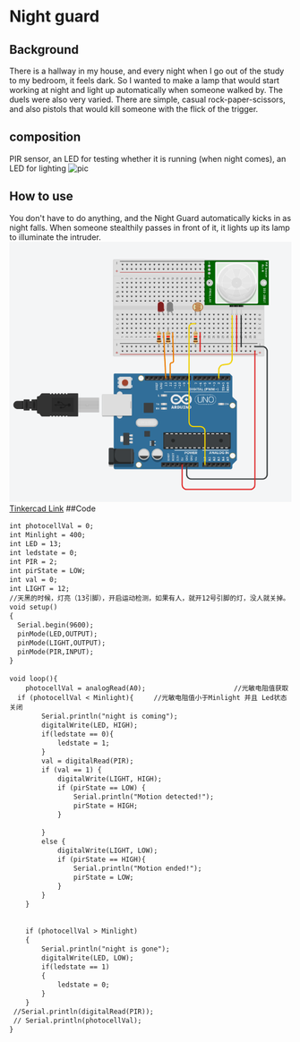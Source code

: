 # Night guard
## Background
 There is a hallway in my house, and every night when I go out of the study to my bedroom, it feels dark. So I wanted to make a lamp that would start working at night and light up automatically when someone walked by.
 The duels were also very varied. There are simple, casual rock-paper-scissors, and also pistols that would kill someone with the flick of the trigger.
## composition
 PIR sensor, an LED for testing whether it is running (when night comes), an LED for lighting
 ![pic](https://github.com/msc-creative-computing/p-comp-labs-FengLinLi2010/blob/main/Week_02/Sketch%20night%20%20light.jpg)
## How to use
 You don't have to do anything, and the Night Guard automatically kicks in as night falls. When someone stealthily passes in front of it, it lights up its lamp to illuminate the intruder.
 ![pic](https://raw.githubusercontent.com/msc-creative-computing/p-comp-labs-FengLinLi2010/main/Week_02/1634125090(1).png)
 [Tinkercad Link](https://www.tinkercad.com/embed/gDwkeGMcnxk?editbtn=1)
##Code
```
int photocellVal = 0; 
int Minlight = 400;
int LED = 13;
int ledstate = 0;
int PIR = 2;
int pirState = LOW;
int val = 0;
int LIGHT = 12;
//天黑的时候，灯亮（13引脚），开启运动检测，如果有人，就开12号引脚的灯，没人就关掉。
void setup()
{
  Serial.begin(9600);
  pinMode(LED,OUTPUT);
  pinMode(LIGHT,OUTPUT);
  pinMode(PIR,INPUT);
}

void loop(){
	photocellVal = analogRead(A0);						//光敏电阻值获取
  if (photocellVal < Minlight){		//光敏电阻值小于Minlight 并且 Led状态关闭
		Serial.println("night is coming");  
		digitalWrite(LED, HIGH);
		if(ledstate == 0){
			ledstate = 1;	
		}
		val = digitalRead(PIR); 						
		if (val == 1) {            
			digitalWrite(LIGHT, HIGH); 
			if (pirState == LOW) {      
				Serial.println("Motion detected!");      
				pirState = HIGH;
			}
  
		} 
		else {
			digitalWrite(LIGHT, LOW); 
			if (pirState == HIGH){      
				Serial.println("Motion ended!");      
				pirState = LOW;
			}
		} 
	}
    
   
	if (photocellVal > Minlight)
	{
		Serial.println("night is gone");
		digitalWrite(LED, LOW);
		if(ledstate == 1)
		{
			ledstate = 0;	
		}
	}  
 //Serial.println(digitalRead(PIR));
 // Serial.println(photocellVal);
}
  

